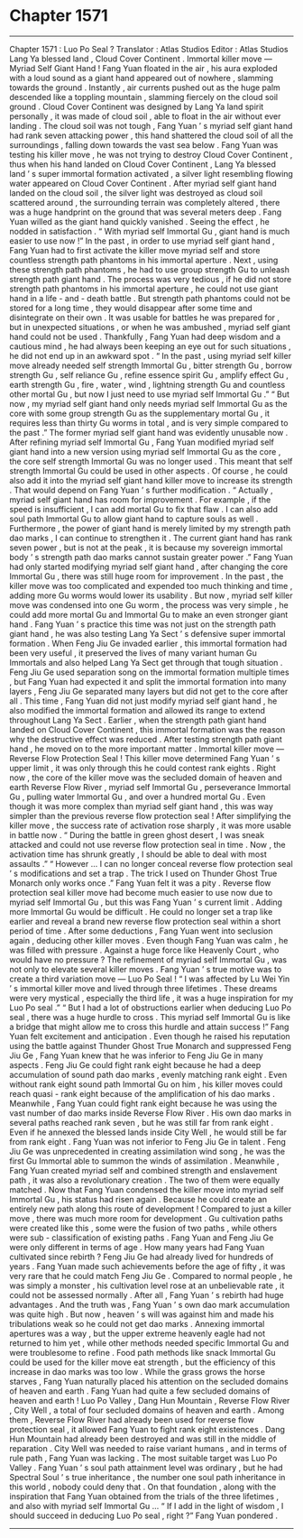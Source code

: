 
# Chapter 1571


---

Chapter 1571 : Luo Po Seal ?
Translator :
Atlas Studios
Editor :
Atlas Studios
Lang Ya blessed land , Cloud Cover Continent .
Immortal killer move — Myriad Self Giant Hand !
Fang Yuan floated in the air , his aura exploded with a loud sound as a giant hand appeared out of nowhere , slamming towards the ground .
Instantly , air currents pushed out as the huge palm descended like a toppling mountain , slamming fiercely on the cloud soil ground .
Cloud Cover Continent was designed by Lang Ya land spirit personally , it was made of cloud soil , able to float in the air without ever landing .
The cloud soil was not tough , Fang Yuan ’ s myriad self giant hand had rank seven attacking power , this hand shattered the cloud soil of all the surroundings , falling down towards the vast sea below .
Fang Yuan was testing his killer move , he was not trying to destroy Cloud Cover Continent , thus when his hand landed on Cloud Cover Continent , Lang Ya blessed land ’ s super immortal formation activated , a silver light resembling flowing water appeared on Cloud Cover Continent .
After myriad self giant hand landed on the cloud soil , the silver light was destroyed as cloud soil scattered around , the surrounding terrain was completely altered , there was a huge handprint on the ground that was several meters deep .
Fang Yuan willed as the giant hand quickly vanished .
Seeing the effect , he nodded in satisfaction .
“ With myriad self Immortal Gu , giant hand is much easier to use now !”
In the past , in order to use myriad self giant hand , Fang Yuan had to first activate the killer move myriad self and store countless strength path phantoms in his immortal aperture . Next , using these strength path phantoms , he had to use group strength Gu to unleash strength path giant hand .
The process was very tedious , if he did not store strength path phantoms in his immortal aperture , he could not use giant hand in a life - and - death battle . But strength path phantoms could not be stored for a long time , they would disappear after some time and disintegrate on their own .
It was usable for battles he was prepared for , but in unexpected situations , or when he was ambushed , myriad self giant hand could not be used .
Thankfully , Fang Yuan had deep wisdom and a cautious mind , he had always been keeping an eye out for such situations , he did not end up in an awkward spot .
“ In the past , using myriad self killer move already needed self strength Immortal Gu , bitter strength Gu , borrow strength Gu , self reliance Gu , refine essence spirit Gu , amplify effect Gu , earth strength Gu , fire , water , wind , lightning strength Gu and countless other mortal Gu , but now I just need to use myriad self Immortal Gu .”
“ But now , my myriad self giant hand only needs myriad self Immortal Gu as the core with some group strength Gu as the supplementary mortal Gu , it requires less than thirty Gu worms in total , and is very simple compared to the past .”
The former myriad self giant hand was evidently unusable now .
After refining myriad self Immortal Gu , Fang Yuan modified myriad self giant hand into a new version using myriad self Immortal Gu as the core , the core self strength Immortal Gu was no longer used .
This meant that self strength Immortal Gu could be used in other aspects .
Of course , he could also add it into the myriad self giant hand killer move to increase its strength .
That would depend on Fang Yuan ’ s further modification .
“ Actually , myriad self giant hand has room for improvement . For example , if the speed is insufficient , I can add mortal Gu to fix that flaw . I can also add soul path Immortal Gu to allow giant hand to capture souls as well . Furthermore , the power of giant hand is merely limited by my strength path dao marks , I can continue to strengthen it . The current giant hand has rank seven power , but is not at the peak , it is because my sovereign immortal body ’ s strength path dao marks cannot sustain greater power .”
Fang Yuan had only started modifying myriad self giant hand , after changing the core Immortal Gu , there was still huge room for improvement .
In the past , the killer move was too complicated and expended too much thinking and time , adding more Gu worms would lower its usability .
But now , myriad self killer move was condensed into one Gu worm , the process was very simple , he could add more mortal Gu and Immortal Gu to make an even stronger giant hand .
Fang Yuan ’ s practice this time was not just on the strength path giant hand , he was also testing Lang Ya Sect ’ s defensive super immortal formation .
When Feng Jiu Ge invaded earlier , this immortal formation had been very useful , it preserved the lives of many variant human Gu Immortals and also helped Lang Ya Sect get through that tough situation .
Feng Jiu Ge used separation song on the immortal formation multiple times , but Fang Yuan had expected it and split the immortal formation into many layers , Feng Jiu Ge separated many layers but did not get to the core after all .
This time , Fang Yuan did not just modify myriad self giant hand , he also modified the immortal formation and allowed its range to extend throughout Lang Ya Sect .
Earlier , when the strength path giant hand landed on Cloud Cover Continent , this immortal formation was the reason why the destructive effect was reduced .
After testing strength path giant hand , he moved on to the more important matter .
Immortal killer move — Reverse Flow Protection Seal !
This killer move determined Fang Yuan ’ s upper limit , it was only through this he could contest rank eights .
Right now , the core of the killer move was the secluded domain of heaven and earth Reverse Flow River , myriad self Immortal Gu , perseverance Immortal Gu , pulling water Immortal Gu , and over a hundred mortal Gu . Even though it was more complex than myriad self giant hand , this was way simpler than the previous reverse flow protection seal !
After simplifying the killer move , the success rate of activation rose sharply , it was more usable in battle now .
“ During the battle in green ghost desert , I was sneak attacked and could not use reverse flow protection seal in time . Now , the activation time has shrunk greatly , I should be able to deal with most assaults .”
“ However … I can no longer conceal reverse flow protection seal ’ s modifications and set a trap . The trick I used on Thunder Ghost True Monarch only works once .”
Fang Yuan felt it was a pity .
Reverse flow protection seal killer move had become much easier to use now due to myriad self Immortal Gu , but this was Fang Yuan ’ s current limit . Adding more Immortal Gu would be difficult .
He could no longer set a trap like earlier and reveal a brand new reverse flow protection seal within a short period of time .
After some deductions , Fang Yuan went into seclusion again , deducing other killer moves .
Even though Fang Yuan was calm , he was filled with pressure .
Against a huge force like Heavenly Court , who would have no pressure ?
The refinement of myriad self Immortal Gu , was not only to elevate several killer moves . Fang Yuan ’ s true motive was to create a third variation move — Luo Po Seal !
“ I was affected by Lu Wei Yin ’ s immortal killer move and lived through three lifetimes . These dreams were very mystical , especially the third life , it was a huge inspiration for my Luo Po seal .”
“ But I had a lot of obstructions earlier when deducing Luo Po seal , there was a huge hurdle to cross . This myriad self Immortal Gu is like a bridge that might allow me to cross this hurdle and attain success !”
Fang Yuan felt excitement and anticipation .
Even though he raised his reputation using the battle against Thunder Ghost True Monarch and suppressed Feng Jiu Ge , Fang Yuan knew that he was inferior to Feng Jiu Ge in many aspects .
Feng Jiu Ge could fight rank eight because he had a deep accumulation of sound path dao marks , evenly matching rank eight . Even without rank eight sound path Immortal Gu on him , his killer moves could reach quasi - rank eight because of the amplification of his dao marks .
Meanwhile , Fang Yuan could fight rank eight because he was using the vast number of dao marks inside Reverse Flow River . His own dao marks in several paths reached rank seven , but he was still far from rank eight .
Even if he annexed the blessed lands inside City Well , he would still be far from rank eight .
Fang Yuan was not inferior to Feng Jiu Ge in talent .
Feng Jiu Ge was unprecedented in creating assimilation wind song , he was the first Gu Immortal able to summon the winds of assimilation . Meanwhile , Fang Yuan created myriad self and combined strength and enslavement path , it was also a revolutionary creation . The two of them were equally matched .
Now that Fang Yuan condensed the killer move into myriad self Immortal Gu , his status had risen again . Because he could create an entirely new path along this route of development ! Compared to just a killer move , there was much more room for development .
Gu cultivation paths were created like this , some were the fusion of two paths , while others were sub - classification of existing paths .
Fang Yuan and Feng Jiu Ge were only different in terms of age .
How many years had Fang Yuan cultivated since rebirth ? Feng Jiu Ge had already lived for hundreds of years .
Fang Yuan made such achievements before the age of fifty , it was very rare that he could match Feng Jiu Ge . Compared to normal people , he was simply a monster , his cultivation level rose at an unbelievable rate , it could not be assessed normally . After all , Fang Yuan ’ s rebirth had huge advantages .
And the truth was , Fang Yuan ’ s own dao mark accumulation was quite high .
But now , heaven ’ s will was against him and made his tribulations weak so he could not get dao marks . Annexing immortal apertures was a way , but the upper extreme heavenly eagle had not returned to him yet , while other methods needed specific Immortal Gu and were troublesome to refine . Food path methods like snack Immortal Gu could be used for the killer move eat strength , but the efficiency of this increase in dao marks was too low .
While the grass grows the horse starves , Fang Yuan naturally placed his attention on the secluded domains of heaven and earth .
Fang Yuan had quite a few secluded domains of heaven and earth !
Luo Po Valley , Dang Hun Mountain , Reverse Flow River , City Well , a total of four secluded domains of heaven and earth .
Among them , Reverse Flow River had already been used for reverse flow protection seal , it allowed Fang Yuan to fight rank eight existences . Dang Hun Mountain had already been destroyed and was still in the middle of reparation . City Well was needed to raise variant humans , and in terms of rule path , Fang Yuan was lacking .
The most suitable target was Luo Po Valley .
Fang Yuan ’ s soul path attainment level was ordinary , but he had Spectral Soul ’ s true inheritance , the number one soul path inheritance in this world , nobody could deny that .
On that foundation , along with the inspiration that Fang Yuan obtained from the trials of the three lifetimes , and also with myriad self Immortal Gu …
“ If I add in the light of wisdom , I should succeed in deducing Luo Po seal , right ?” Fang Yuan pondered .

---

